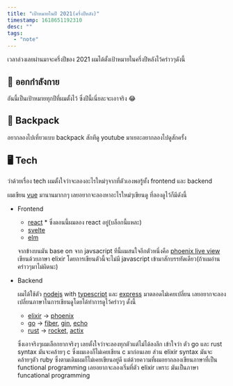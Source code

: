 ```yaml
---
title: "เป้าหมายในปี 2021(ครึ่งปีหลัง)"
timestamp: 1618651192310
desc: ""
tags:
  - "note"
---
```


เวลาล่วงเลยผ่านมาจะครึ่งปีของ 2021 ผมได้ตั้งเป้าหมายในครึ่งปีหลังไว้คร่าวๆดังนี้

## 💪 ออกกำลังกาย

อันนี้เป็นเป้าหมายทุกปีที่ผมตั้งไว้​ ซึ่งปีนี้เนี่ยละจะเอาจริง 😂

## 🎒 Backpack

อยากลองไปเที่ยวแบบ backpack สักทีดู youtube มาเยอะอยากลองไปดูสักครั้ง

## 🖥 Tech

ว่าด้วยเรื่อง tech ผมตั้งใจว่าจะลองอะไรใหม่ๆจากที่ตัวเองพอรู้ทั้ง frontend และ backend

ผมเขียน [vue](https://vuejs.org/) มานานมากกๆ เลยอยากจะลองหาอะไรใหม่ๆเขียนดู ที่ลองดูไว้ก็มีดังนี้

- Frontend

  - [react](https://reactjs.org/) \* ซึ่งตอนนี้ผมลอง react อยู่(บล็อกนี้แหละ)
  - [svelte](https://svelte.dev/)
  - [elm](https://elm-lang.org/)

  จากข้างบนมัน base on จาก javsacript ทีนี้ผมสนใจอีกตัวหนึ่งคือ [phoenix live view](https://hexdocs.pm/phoenix_live_view/Phoenix.LiveView.html) เขียนด้วยภาษา elixir โดยการเขียนตัวนี้จะไม่มี javascript เข้ามาสักบรรทัดเดียว(ถ้าผมอ่านคร่าวๆมาไม่ผิดนะ)

- Backend

  ผมได้ใช้ตัว [nodejs](https://nodejs.org/en/) with [typescript](https://www.typescriptlang.org/) และ [express](https://expressjs.com/) มาตลอดไม่เคยเปลี่ยน เลยอยากจะลองเปลี่ยนภาษาในการเขียนดูโดยได้ทำการดูไว้คร่าวๆ ดั้งนี้

  - [elixir](https://elixir-lang.org/) -> [phoenix](https://phoenixframework.org/)
  - [go](https://golang.org/) -> [fiber](https://github.com/gofiber/fiber), [gin](https://github.com/gin-gonic/gin), [echo](https://echo.labstack.com/)
  - [rust](https://www.rust-lang.org/) -> [rocket](https://github.com/SergioBenitez/Rocket/tree/v0.4), [actix](https://github.com/actix/actix-web)

  ซึ่งเอาจริงๆผมเลือกยากจริงๆ เลยตั้งใจว่าจะลองทุกตัวแต่ไม่ได้ลงลึก เข้าใจว่า ตัว go และ rust syntax มันจะคล้ายๆ c ซึ่งผมเองก็ไม่เคยเขียน c มาก่อนเลย ส่วน elixir syntax มันจะคล้ายๆตัว ruby ซึ่งตามเดิมผมก็ไม่เคยเขียนอยู่ดี แต่ด้วยความที่ผมอยากลองเขียนภาษาที่เป็น functional programming เลยอยากจะลองเริ่มที่ตัว elixir เพราะ มันเป็นภาษา funcational programming